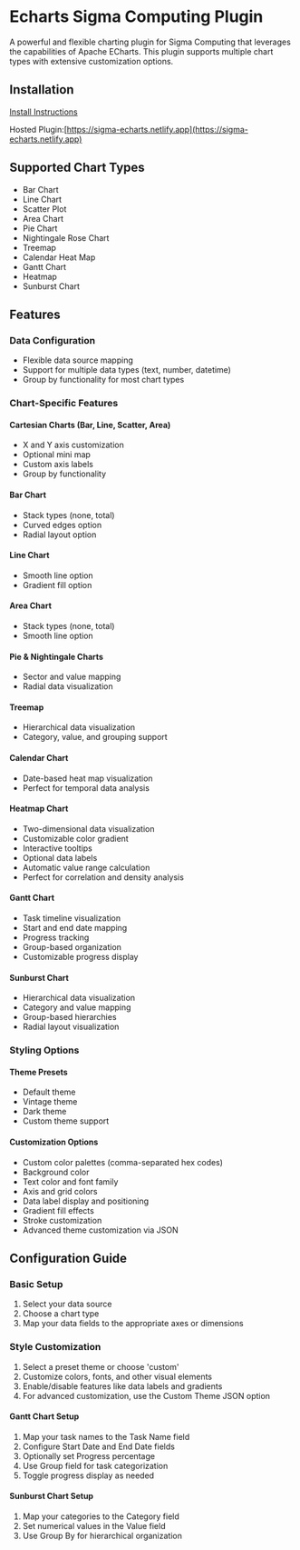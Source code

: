 # Echarts Sigma Computing Plugin

A powerful and flexible charting plugin for Sigma Computing that leverages the capabilities of Apache ECharts. This plugin supports multiple chart types with extensive customization options.

## Installation

[Install Instructions](https://github.com/sigmacomputing/sigma-sample-plugins/blob/main/sample-plugin-bar-chart/README.md)

Hosted Plugin:[https://sigma-echarts.netlify.app](https://sigma-echarts.netlify.app)

## Supported Chart Types

- Bar Chart
- Line Chart
- Scatter Plot
- Area Chart
- Pie Chart
- Nightingale Rose Chart
- Treemap
- Calendar Heat Map
- Gantt Chart
- Heatmap
- Sunburst Chart

## Features

### Data Configuration
- Flexible data source mapping
- Support for multiple data types (text, number, datetime)
- Group by functionality for most chart types

### Chart-Specific Features

#### Cartesian Charts (Bar, Line, Scatter, Area)
- X and Y axis customization
- Optional mini map
- Custom axis labels
- Group by functionality

#### Bar Chart
- Stack types (none, total)
- Curved edges option
- Radial layout option

#### Line Chart
- Smooth line option
- Gradient fill option

#### Area Chart
- Stack types (none, total)
- Smooth line option

#### Pie & Nightingale Charts
- Sector and value mapping
- Radial data visualization

#### Treemap
- Hierarchical data visualization
- Category, value, and grouping support

#### Calendar Chart
- Date-based heat map visualization
- Perfect for temporal data analysis

#### Heatmap Chart
- Two-dimensional data visualization
- Customizable color gradient
- Interactive tooltips
- Optional data labels
- Automatic value range calculation
- Perfect for correlation and density analysis

#### Gantt Chart
- Task timeline visualization
- Start and end date mapping
- Progress tracking
- Group-based organization
- Customizable progress display

#### Sunburst Chart
- Hierarchical data visualization
- Category and value mapping
- Group-based hierarchies
- Radial layout visualization

### Styling Options

#### Theme Presets
- Default theme
- Vintage theme
- Dark theme
- Custom theme support

#### Customization Options
- Custom color palettes (comma-separated hex codes)
- Background color
- Text color and font family
- Axis and grid colors
- Data label display and positioning
- Gradient fill effects
- Stroke customization
- Advanced theme customization via JSON

## Configuration Guide

### Basic Setup
1. Select your data source
2. Choose a chart type
3. Map your data fields to the appropriate axes or dimensions

### Style Customization
1. Select a preset theme or choose 'custom'
2. Customize colors, fonts, and other visual elements
3. Enable/disable features like data labels and gradients
4. For advanced customization, use the Custom Theme JSON option

#### Gantt Chart Setup
1. Map your task names to the Task Name field
2. Configure Start Date and End Date fields
3. Optionally set Progress percentage
4. Use Group field for task categorization
5. Toggle progress display as needed

#### Sunburst Chart Setup
1. Map your categories to the Category field
2. Set numerical values in the Value field
3. Use Group By for hierarchical organization